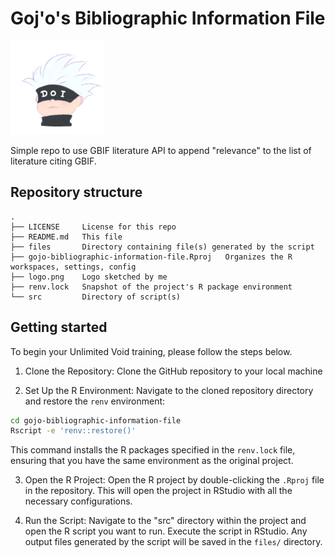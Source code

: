 # Goj'o's Bibliographic Information File 
<img src="/logo.png" width="150"/> 

Simple repo to use GBIF literature API to append "relevance" to the list of literature citing GBIF. 

## Repository structure

```         
.
├── LICENSE     License for this repo
├── README.md   This file
├── files       Directory containing file(s) generated by the script
├── gojo-bibliographic-information-file.Rproj   Organizes the R workspaces, settings, config
├── logo.png    Logo sketched by me
├── renv.lock   Snapshot of the project's R package environment
└── src         Directory of script(s)
```

## Getting started

To begin your Unlimited Void training, please follow the steps below.

1.  Clone the Repository: Clone the GitHub repository to your local machine

2.  Set Up the R Environment: Navigate to the cloned repository directory and restore the `renv` environment:

``` bash
cd gojo-bibliographic-information-file
Rscript -e 'renv::restore()'
```

This command installs the R packages specified in the `renv.lock` file, ensuring that you have the same environment as the original project.

3.  Open the R Project: Open the R project by double-clicking the `.Rproj` file in the repository. This will open the project in RStudio with all the necessary configurations.

4.  Run the Script: Navigate to the "src" directory within the project and open the R script you want to run. Execute the script in RStudio. Any output files generated by the script will be saved in the `files/` directory.
